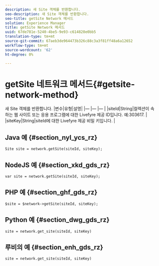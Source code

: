 ```yaml
---
description: 새 Site 객체를 반환합니다.
seo-description: 새 Site 객체를 반환합니다.
seo-title: getSite Network 메서드
solution: Experience Manager
title: getSite Network 메서드
uuid: 67de781e-5240-4be5-9e93-c614828e0bb5
translation-type: tm+mt
source-git-commit: 67aeb3de964473b326c88c3a3f81ff48a6a12652
workflow-type: tm+mt
source-wordcount: '62'
ht-degree: 0%

---
```



# getSite 네트워크 메서드{#getsite-network-method}

새 Site 객체를 반환합니다.
|변수|유형|설명|
|— |— |— |
|siteId|String|컬렉션이 속하는 웹 사이트 또는 응용 프로그램에 대한 Livefyre 제공 ID입니다. 예:303617.  |
|siteKey|String|siteId에 대한 Livefyre 제공 비밀 키입니다.  |

## Java 예 {#section_nyl_ycs_rz}

```
Site site = network.getSite(siteId, siteKey); 
```

## NodeJS 예 {#section_xkd_gds_rz}

```
var site = network.getSite(siteId, siteKey); 
```

## PHP 예 {#section_ghf_gds_rz}

```
$site = $network->getSite(siteId, siteKey);
```

## Python 예 {#section_dwg_gds_rz}

```
site = network.get_site(siteId, siteKey) 
```

## 루비의 예 {#section_enh_gds_rz}

```
site = network.get_site(siteId, siteKey) 
```

